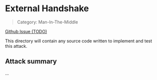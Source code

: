 # External Handshake

> Category: Man-In-The-Middle

[Github Issue (TODO)]()

This directory will contain any source code written to implement and test this attack.

## Attack summary

...